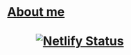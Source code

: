 #
# **[About me](https://dineshbhagat.netlify.com)**             &nbsp;&nbsp;&nbsp;&nbsp;&nbsp;&nbsp;&nbsp;&nbsp;&nbsp;&nbsp;&nbsp;&nbsp;&nbsp;&nbsp;&nbsp;&nbsp;&nbsp;&nbsp;&nbsp;&nbsp;&nbsp;&nbsp;&nbsp;&nbsp;&nbsp;&nbsp;&nbsp;&nbsp;&nbsp;&nbsp;&nbsp;&nbsp;&nbsp;&nbsp;&nbsp;&nbsp;&nbsp;&nbsp;&nbsp;&nbsp;&nbsp;&nbsp;&nbsp;&nbsp;&nbsp;&nbsp;&nbsp;&nbsp;&nbsp;&nbsp;&nbsp;&nbsp;&nbsp;&nbsp;&nbsp;&nbsp;&nbsp;&nbsp;&nbsp;&nbsp;&nbsp;&nbsp;&nbsp;&nbsp;&nbsp;&nbsp;&nbsp;&nbsp;&nbsp;&nbsp;&nbsp;&nbsp;&nbsp;&nbsp;&nbsp;&nbsp;&nbsp;&nbsp;&nbsp;&nbsp;&nbsp;&nbsp;&nbsp;&nbsp;&nbsp;     [![Netlify Status](https://api.netlify.com/api/v1/badges/80e99b08-37c7-40dd-8ea0-1102aed950af/deploy-status)](https://app.netlify.com/sites/quirky-hoover-4783bf/deploys)
